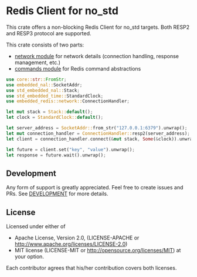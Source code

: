 # Redis Client for no_std

This crate offers a non-blocking Redis Client for no_std targets.
Both RESP2 and RESP3 protocol are supported.

This crate consists of two parts:
* [network module](crate::network) for network details (connection handling, response management, etc.)
* [commands module](crate::commands) for Redis command abstractions



```rust
use core::str::FromStr;
use embedded_nal::SocketAddr;
use std_embedded_nal::Stack;
use std_embedded_time::StandardClock;
use embedded_redis::network::ConnectionHandler;

let mut stack = Stack::default();
let clock = StandardClock::default();

let server_address = SocketAddr::from_str("127.0.0.1:6379").unwrap();
let mut connection_handler = ConnectionHandler::resp2(server_address);
let client = connection_handler.connect(&mut stack, Some(&clock)).unwrap();

let future = client.set("key", "value").unwrap();
let response = future.wait().unwrap();
```

## Development

Any form of support is greatly appreciated. Feel free to create issues and PRs.
See [DEVELOPMENT](DEVELOPMENT.md) for more details.  

## License
Licensed under either of

* Apache License, Version 2.0, (LICENSE-APACHE or http://www.apache.org/licenses/LICENSE-2.0)
* MIT license (LICENSE-MIT or http://opensource.org/licenses/MIT)
at your option.

Each contributor agrees that his/her contribution covers both licenses.